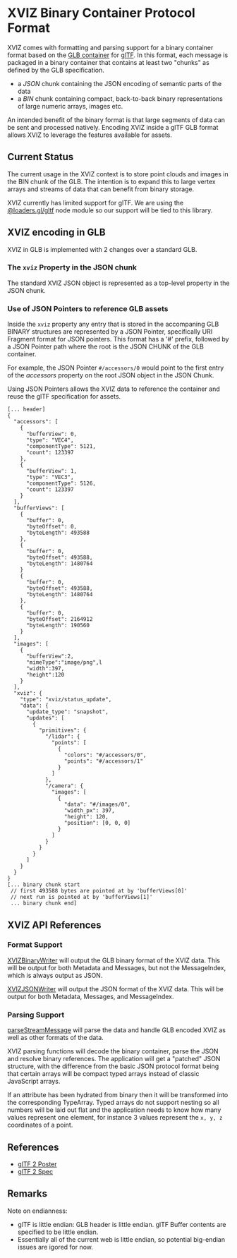 # XVIZ Binary Container Protocol Format

XVIZ comes with formatting and parsing support for a binary container format based on the
[GLB container](https://github.com/KhronosGroup/glTF/blob/master/specification/2.0/README.md#glb-file-format-specification)
for [glTF](https://github.com/KhronosGroup/glTF/blob/master/specification/2.0/README.md). In this
format, each message is packaged in a binary container that contains at least two "chunks" as
defined by the GLB specification.

- a _JSON_ chunk containing the JSON encoding of semantic parts of the data
- a _BIN_ chunk containing compact, back-to-back binary representations of large numeric arrays,
  images etc.

An intended benefit of the binary format is that large segments of data can be sent and processed
natively. Encoding XVIZ inside a glTF GLB format allows XVIZ to leverage the features available for
assets.

## Current Status

The current usage in the XVIZ context is to store point clouds and images in the BIN chunk of the
GLB. The intention is to expand this to large vertex arrays and streams of data that can benefit
from binary storage.

XVIZ currently has limited support for glTF. We are using the
[@loaders.gl/gltf](https://github.com/uber-web/loaders.gl) node module so our support will be tied
to this library.

## XVIZ encoding in GLB

XVIZ in GLB is implemented with 2 changes over a standard GLB.

### The `xviz` Property in the JSON chunk

The standard XVIZ JSON object is represented as a top-level property in the JSON chunk.

### Use of JSON Pointers to reference GLB assets

Inside the `xviz` property any entry that is stored in the accompaning GLB BINARY structures are
represented by a JSON Pointer, specifically URI Fragment format for JSON pointers. This format has a
'#' prefix, followed by a JSON Pointer path where the root is the JSON CHUNK of the GLB container.

For example, the JSON Pointer `#/accessors/0` would point to the first entry of the _accessors_
property on the root JSON object in the JSON Chunk.

Using JSON Pointers allows the XVIZ data to reference the container and reuse the glTF specification
for assets.

```
[... header]
{
  "accessors": [
    {
      "bufferView": 0,
      "type": "VEC4",
      "componentType": 5121,
      "count": 123397
    },
    {
      "bufferView": 1,
      "type": "VEC3",
      "componentType": 5126,
      "count": 123397
    }
  ],
  "bufferViews": [
    {
      "buffer": 0,
      "byteOffset": 0,
      "byteLength": 493588
    },
    {
      "buffer": 0,
      "byteOffset": 493588,
      "byteLength": 1480764
    }
    {
      "buffer": 0,
      "byteOffset": 493588,
      "byteLength": 1480764
    },
    {
      "buffer": 0,
      "byteOffset": 2164912
      "byteLength": 190560
    }
  ],
  "images": [
    {
      "bufferView":2,
      "mimeType":"image/png",l
      "width":397,
      "height":120
    }
  ],
  "xviz": {
    "type": "xviz/status_update",
    "data": {
      "update_type": "snapshot",
      "updates": [
        {
          "primitives": {
            "/lidar": {
              "points": [
                {
                  "colors": "#/accessors/0",
                  "points": "#/accessors/1"
                }
              ]
            },
            "/camera": {
              "images": [
                {
                  "data": "#/images/0",
                  "width_px": 397,
                  "height": 120,
                  "position": [0, 0, 0]
                }
              ]
            }
          }
        }
      ]
    }
  }
}
[... binary chunk start
 // first 493588 bytes are pointed at by 'bufferViews[0]'
 // next run is pointed at by 'bufferViews[1]'
 ... binary chunk end]
```

## XVIZ API References

### Format Support

[XVIZBinaryWriter](/docs/api-reference/xviz-binary-writer.md) will output the GLB binary format of
the XVIZ data. This will be output for both Metadata and Messages, but not the MessageIndex, which
is always output as JSON.

[XVIZJSONWriter](/docs/api-reference/xviz-json-writer.md) will output the JSON format of the XVIZ
data. This will be output for both Metadata, Messages, and MessageIndex.

### Parsing Support

[parseStreamMessage](/docs/api-reference/parse-xviz.md) will parse the data and handle GLB encoded
XVIZ as well as other formats of the data.

XVIZ parsing functions will decode the binary container, parse the JSON and resolve binary
references. The application will get a "patched" JSON structure, with the difference from the basic
JSON protocol format being that certain arrays will be compact typed arrays instead of classic
JavaScript arrays.

If an attribute has been hydrated from binary then it will be transformed into the corresponding
TypeArray. Typed arrays do not support nesting so all numbers will be laid out flat and the
application needs to know how many values represent one element, for instance 3 values represent the
`x, y, z` coordinates of a point.

## References

- [glTF 2 Poster](https://raw.githubusercontent.com/KhronosGroup/glTF/master/specification/2.0/figures/gltfOverview-2.0.0a.png)
- [glTF 2 Spec](https://github.com/KhronosGroup/glTF/tree/master/specification/2.0)

## Remarks

Note on endianness:

- glTF is little endian: GLB header is little endian. glTF Buffer contents are specified to be
  little endian.
- Essentially all of the current web is little endian, so potential big-endian issues are igored for
  now.
